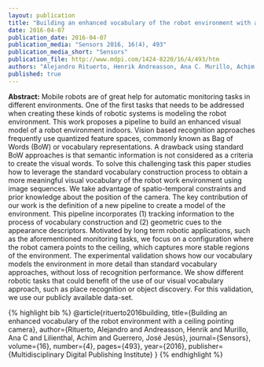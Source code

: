 ```yaml
---
layout: publication
title: "Building an enhanced vocabulary of the robot environment with a ceiling pointing camera"
date: 2016-04-07
publication_date: 2016-04-07
publication_media: "Sensors 2016, 16(4), 493"
publication_media_short: "Sensors"
publication_file: http://www.mdpi.com/1424-8220/16/4/493/htm
authors: "Alejandro Rituerto, Henrik Andreasson, Ana C. Murillo, Achim Lilienthal, J.J. Guerrero"
published: true
---
```


**Abstract:**
Mobile robots are of great help for automatic monitoring tasks in different environments. One of the first tasks that needs to be addressed when creating these kinds of robotic systems is modeling the robot environment. This work proposes a pipeline to build an enhanced visual model of a robot environment indoors. Vision based recognition approaches frequently use quantized feature spaces, commonly known as Bag of Words (BoW) or vocabulary representations. A drawback using standard BoW approaches is that semantic information is not considered as a criteria to create the visual words. To solve this challenging task this paper studies how to leverage the standard vocabulary construction process to obtain a more meaningful visual vocabulary of the robot work environment using image sequences. We take advantage of spatio-temporal constraints and prior knowledge about the position of the camera. The key contribution of our work is the definition of a new pipeline to create a model of the environment. This pipeline incorporates (1) tracking information to the process of vocabulary construction and (2) geometric cues to the appearance descriptors. Motivated by long term robotic applications, such as the aforementioned monitoring tasks, we focus on a configuration where the robot camera points to the ceiling, which captures more stable regions of the environment. The experimental validation shows how our vocabulary models the environment in more detail than standard vocabulary approaches, without loss of recognition performance. We show different robotic tasks that could benefit of the use of our visual vocabulary approach, such as place recognition or object discovery. For this validation, we use our publicly available data-set.

{% highlight bib %}
@article{rituerto2016building,
title={Building an enhanced vocabulary of the robot environment with a ceiling pointing camera},
author={Rituerto, Alejandro and Andreasson, Henrik and Murillo, Ana C and Lilienthal, Achim and Guerrero, José Jesús},
journal={Sensors},
volume={16},
number={4},
pages={493},
year={2016},
publisher={Multidisciplinary Digital Publishing Institute}
}
{% endhighlight %}
